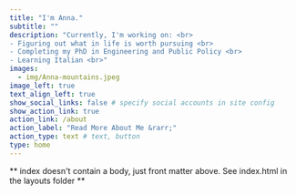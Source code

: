 ```yaml
---
title: "I'm Anna."
subtitle: ""
description: "Currently, I'm working on: <br>
- Figuring out what in life is worth pursuing <br>
- Completing my PhD in Engineering and Public Policy <br>
- Learning Italian <br>"
images:
  - img/Anna-mountains.jpeg
image_left: true
text_align_left: true
show_social_links: false # specify social accounts in site config
show_action_link: true
action_link: /about
action_label: "Read More About Me &rarr;"
action_type: text # text, button
type: home
---
```


** index doesn't contain a body, just front matter above.
See index.html in the layouts folder **
